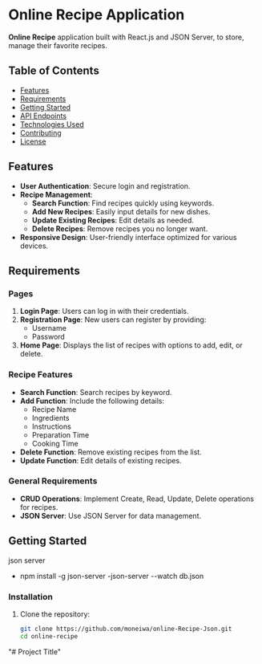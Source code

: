 # Online Recipe Application

**Online Recipe** application built with React.js and JSON Server, to store, manage their favorite recipes. 

## Table of Contents

- [Features](#features)
- [Requirements](#requirements)
- [Getting Started](#getting-started)
- [API Endpoints](#api-endpoints)
- [Technologies Used](#technologies-used)
- [Contributing](#contributing)
- [License](#license)

## Features

- **User Authentication**: Secure login and registration.
- **Recipe Management**:
  - **Search Function**: Find recipes quickly using keywords.
  - **Add New Recipes**: Easily input details for new dishes.
  - **Update Existing Recipes**: Edit details as needed.
  - **Delete Recipes**: Remove recipes you no longer want.
- **Responsive Design**: User-friendly interface optimized for various devices.

## Requirements

### Pages

1. **Login Page**: Users can log in with their credentials.
2. **Registration Page**: New users can register by providing:
   - Username
   - Password
3. **Home Page**: Displays the list of recipes with options to add, edit, or delete.

### Recipe Features

- **Search Function**: Search recipes by keyword.
- **Add Function**: Include the following details:
  - Recipe Name
  - Ingredients
  - Instructions
  - Preparation Time
  - Cooking Time
- **Delete Function**: Remove existing recipes from the list.
- **Update Function**: Edit details of existing recipes.

### General Requirements

- **CRUD Operations**: Implement Create, Read, Update, Delete operations for recipes.
- **JSON Server**: Use JSON Server for data management.
## Getting Started


json server
 - npm install -g json-server
 -json-server --watch db.json


### Installation

1. Clone the repository:
   ```bash
   git clone https://github.com/moneiwa/online-Recipe-Json.git
   cd online-recipe
"# Project Title" 
